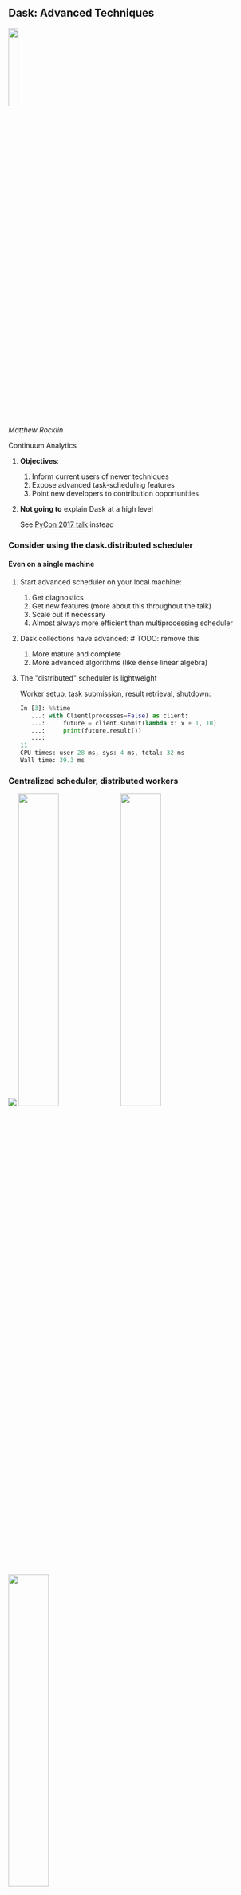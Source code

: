 Dask: Advanced Techniques
-------------------------

<img src="images/dask_icon.svg" width=20%>

*Matthew Rocklin*

Continuum Analytics


1.  **Objectives**:
    1.  Inform current users of newer techniques
    2.  Expose advanced task-scheduling features
    3.  Point new developers to contribution opportunities
2.  **Not going to** explain Dask at a high level

    See [PyCon 2017 talk](https://www.youtube.com/watch?v=RA_2qdipVng&t=1s) instead


### Consider using the dask.distributed scheduler

#### Even on a single machine

1.  Start advanced scheduler on your local machine:
    1.  Get diagnostics
    2.  Get new features (more about this throughout the talk)
    3.  Scale out if necessary
    4.  Almost always more efficient than multiprocessing scheduler
2.  Dask collections have advanced:  # TODO: remove this
    1.  More mature and complete
    2.  More advanced algorithms (like dense linear algebra)
3.  The "distributed" scheduler is lightweight

    Worker setup, task submission, result retrieval, shutdown:

    ```python
    In [3]: %%time
       ...: with Client(processes=False) as client:
       ...:     future = client.submit(lambda x: x + 1, 10)
       ...:     print(future.result())
       ...:
    11
    CPU times: user 28 ms, sys: 4 ms, total: 32 ms
    Wall time: 39.3 ms
    ```



### Centralized scheduler, distributed workers

<img src="images/network-inverse.svg">


<img src="images/ian-ozsvald-1.png" width="40%">


<img src="images/ian-ozsvald-2.png" width="40%">


<img src="images/ian-ozsvald-3.png" width="40%">


### Lesson: If you are using dask.dataframe/bag/delayed

### You may have better performance (and fancy plots!) with the dask.distributed scheduler

<hr>

### XArray folks may want to stick with threaded, unless you have a cluster

### (which you probably do!)


## Lesson: Tweeting benchmarks is a good way to get priority support

<hr>

## It's cheaper than paying Continuum


## But this talk isn't about array, bags, or dataframes

<hr>

## It's about new things


## Motivating Science Example


### Image processing pipeline (with hardware)

<img src="images/synchrotron-1.svg" width="30%">

### (this is a synchrotron)


### Image processing pipeline (with hardware)

<img src="images/synchrotron-2.svg" width="30%">

### (this is a synchrotron)


<img src="images/bnl-image-pipeline-4.jpg" width="100%">


<img src="images/bnl-image-pipeline-3.jpg" width="100%">


### Image processing pipeline

1.  Observe images from physical detectors
2.  Process these images with skimage and custom functions
3.  Store results and intermediates to a database

<hr>

<img src="images/bnl-image-pipeline-3.jpg" width="50%">

<hr>

### Not big datasets, but fast and real time

### Beam scientists observe progress and twiddle knobs


### Computation

1.  Have two workstations on site
2.  Have several other machines in a nearby data center
3.  Pipeline structure changes rapidly (weekly basis)

<img src="images/beamline-computers-and-cluster.svg" width="40%">

TODO image of non-trivial pipeline


### Lets build this system with Dask

<hr>

### First we need to learn some new features

1. [Concurrent.futures](https://docs.python.org/3/library/concurrent.futures.html) interface
2.  Changing computational graphs on-the-fly
3.  Multi-client workloads (tasks submitting tasks)
4.  Worker coordination primitives (queues, shared variables)


### Futures interface

<div class="row">
<div class="col-xs-6">
<pre><code data-trim>
>>> from dask.distributed import Client
>>> client = Client()
</code></pre>
</div>
<div class="col-xs-6">
<p align="left">Start a local cluster</p>
</div>
</div>

<hr>

<div class="row">
<div class="col-xs-6">
<pre><code data-trim>
>>> future = client.submit(add, 1, 2)  # add(1, 2) remotely
>>> future
&lt;Future: status: pending, key: add-c3cae4a08c3bbbbd&gt;
</code></pre>
</div>
<div class="col-xs-6">
<p align="left">Submit a single task to run in the background</p>

<p align="left">Worker runs <tt>add(1, 2)</tt>, stores result in its local
memory</p>
</div>
</div>

<hr>

<div class="row">
<div class="col-xs-6">
<pre><code data-trim>
>>> future
&lt;Future: status: finished, type: int, key: add-c3cae4a08c3bbbbd&gt;
</code></pre>
</div>
<div class="col-xs-6">
<p align="left">Learn about status asynchronously</p>
</div>
</div>

<hr>

<div class="row">
<div class="col-xs-6">
<pre><code data-trim>
>>> future.result()
3
</code></pre>
</div>
<div class="col-xs-6">
<p align="left">Block and gather result</p>
</div>
</div>


### Track dependencies

<div class="row">
<div class="col-xs-6">
<pre><code data-trim>
>>> a = client.submit(f, 1)
>>> b = client.submit(f, 2)
>>> c = client.submit(g, a, b)  # submit task on futures
</code></pre>
</div>
<div class="col-xs-6">
Submit functions on futures to create dependencies
</div>
</div>

<img src="images/fg-simple.svg">


### This does everything dask.delayed did

<hr>

### But now we can control it over time


### Track computations real-time

<div class="row">
<div class="col-xs-6">
<pre><code data-trim>
>>> futures = [client.submit(f, x) for x in L]
>>> futures
[&lt;Future: status: pending, key: f-1&gt;
 &lt;Future: status: finished, key: f-2&gt;
 &lt;Future: status: finished, key: f-3&gt;
 &lt;Future: status: erred, key: f-4&gt;
 &lt;Future: status: pending, key: f-5&gt;
 &lt;Future: status: pending, key: f-6&gt;]
</code></pre>
</div>
<div class="col-xs-6">
Updates happen in the background
</div>
</div>

<hr>

### Manipulate computations on-the-fly

<div class="row">
<div class="col-xs-6">
<pre><code data-trim>
>>> finished = [future for future in futures
...             if future.status == 'finished'])

>>> results = client.gather(done)
>>> new_futures = [client.submit(g, x) for x in ...]
</code></pre>
</div>
<div class="col-xs-6">
Submit new tasks during execution
</div>
</div>


### Convenient methods exist to support asynchronous workloads

<div class="row">
<div class="col-xs-6">
<pre><code data-trim>
    from dask.distributed import as_completed

future = [client.submit(func, *args) for x in L]

iterator = as_completed(futures)

best = 0
for future in iterator:
    result = future.result()
    best = max(best, result)
    if best > 100:  # good enough, quit early
        break

client.cancel(iterator.futures)  # cancel the rest
.
</code></pre>
</div>
<div class="col-xs-6">
<p align="left">Iterate over futures as they complete</p>
</div>
</div>


### Convenient methods exist to support asynchronous workloads

<div class="row">
<div class="col-xs-6">
<pre><code data-trim>
    from dask.distributed import as_completed

future = [client.submit(func, *args) for x in L]

iterator = as_completed(futures)

total = 0
for future in iterator:
    result = future.result()
    total += result
    if result > 10:
        a = client.submit(func, ...)  # submit more work
        b = client.submit(func, ...)  # submit more work
        iterator.add(a)  # add to iterator
        iterator.add(b)  # add to iterator
</code></pre>
</div>
<div class="col-xs-6">
<p align="left">Continue to add more tasks</p>
</div>
</div>


### Convenient methods exist to support asynchronous workloads

<div class="row">
<div class="col-xs-8">
<pre><code data-trim>
    def rosenbrock(point):
        """Compute the rosenbrock function and return the point and result"""
        time.sleep(0.1)
        score = (1 - point[0])**2 + 2 * (point[1] - point[0]**2)**2
        return point, score

    scale = 5                  # Intial random perturbation scale
    best_point = (0, 0)        # Initial guess
    best_score = float('inf')  # Best score so far
</code></pre>
</div>
<div class="col-xs-4">
<img src="https://upload.wikimedia.org/wikipedia/commons/thumb/3/32/Rosenbrock_function.svg/300px-Rosenbrock_function.svg.png">

<p><i>sorry for the jet colormap</i></p>

</div>
</div>

<hr>

<div class="row">
<div class="col-xs-8">
<pre><code data-trim>
futures = [client.submit(rosenbrock, point) for point in initial]
iterator = as_completed(futures)
</code></pre>
</div>
<div class="col-xs-4">
<p align="left">Start a few tasks running, iterate over them as they complete</p>

</div>
</div>

<hr>

<div class="row">
<div class="col-xs-8">
<pre><code data-trim>
for res in iterator:
    point, score = res.result()
    if score < best_score:
        best_score = score
        best_point = point

    x, y = best_point
    new_point = client.submit(rosenbrock, (x + random.uniform(-scale, scale),
                                           y + random.uniform(-scale, scale)))
    iterator.add(new_point)  # Start tracking new task as well

    scale *= 0.99

    if scale < 0.001:
        break
</code></pre>
</div>
<div class="col-xs-4">
<p align="left">Search around best point found so far</p>

<p align="left">For a more serious project, see <a href="https://github.com/eriknw/dask-patternsearch">dask-patternsearch</a> by Erik Welch.</p>
</div>
</div>


### Submit tasks from tasks

<img src="images/network-inverse.svg">


### Submit tasks from tasks

<img src="images/network-inverse-2.svg">


### Submit tasks from tasks

<img src="images/network-inverse-3.svg">


### Submit tasks from tasks

<div class="row">
<div class="col-xs-8">
<pre><code data-trim>
    from dask.distributed import get_client, get_worker, secede, fire_and_forget

def func(...):
    client = get_client()
    futures = [client.submit(...) for ...]

futures = client.submit(func, ...)

.
.
</code></pre>
</div>
<div class="col-xs-4">
<p align="left">Tasks can get their own client<p>
<p align="left">Remote client controls cluster</p>
<p align="left">Task-on-worker can do anything you can do locally</p>
</div>
</div>


### Submit tasks from tasks

<div class="row">
<div class="col-xs-8">
<pre><code data-trim>
def fib(n):
    if n == 0 or n == 1:
        return n
    else:
        client = get_client()
        a = client.submit(fib, n - 1)
        b = client.submit(fib, n - 2)
        return a.result() + b.result()

future = client.submit(fib, 1000)
</code></pre>
</div>
<div class="col-xs-4">
<p align="left">Workers can start up a client<p>
<p align="left">Tasks can submit more tasks</p>
<p align="left">Can do anything you can do locally</p>
</div>
</div>


### Multi-client coordination

When you have multiple clients, they sometimes want to talk to each other

<hr>

<div class="row">
<div class="col-xs-6">
<pre><code data-trim>
from dask.distributed import Queue
q = Queue()

q.put(123)
x = q.get()
</code></pre>
</div>
<div class="col-xs-6">
<p align="left">Multi-producer/consumer queue</p>
<p align="left">Send along small data or futures</p>
</div>
</div>

<hr>

<div class="row">
<div class="col-xs-6">
<pre><code data-trim>
from dask.distributed import Variable
v = Variable()

v.set(123)
x = v.get()
</code></pre>
</div>
<div class="col-xs-6">
<p align="left">Global singleton value</p>
<p align="left">Send along small data or futures</p>
</div>
</div>

<hr>

Maybe add PubSub or other patterns in the future?


### Multi-client coordination

When you have multiple clients, they sometimes want to talk to each other

<hr>

<div class="row">
<div class="col-xs-6">
<pre><code data-trim>
from dask.distributed import Queue
q = Queue()
future = client.scatter(my_numpy_array)
q.put(future)
x = q.get()
</code></pre>
</div>
<div class="col-xs-6">
<p align="left">Multi-producer/consumer queue</p>
<p align="left">Send along small data or futures</p>
</div>
</div>

<hr>

<div class="row">
<div class="col-xs-6">
<pre><code data-trim>
from dask.distributed import Variable
v = Variable()
future = client.scatter(my_numpy_array)
v.set(future)
x = v.get()
</code></pre>
</div>
<div class="col-xs-6">
<p align="left">Global singleton value</p>
<p align="left">Send along small data or futures</p>
</div>
</div>

<hr>

Maybe add PubSub or other patterns in the future?


### Multi-client coordination

<div class="row">
<div class="col-xs-6">
<pre><code data-trim>
from dask.distributed import Queue, Variable

def producer():
    client = get_client()
    while not step.get():
        data = get_data()
        future = client.scatter(data)
        q.put(future)

def consumer():
    client = get_client()
    while not step.get():
        future = q.get()
        result = future.result()
        # do stuff with result

q = Queue()
stop = Variable()
stop.set(False)

producers = [client.submit(producer, ...) for i in range(n)]
consumers = [client.submit(consumer, ...) for i in range(m)]
</code></pre>
</div>
<div class="col-xs-6">
<p align="left">Workers start clients<p>
<p align="left">Tasks can submit more tasks</p>
<p align="left">Can do anything you can do locally</p>
</div>
</div>


### Live example with beamline

[beamline gist](https://gist.github.com/mrocklin/a0015dac84fc6a123a7206937ed671ca)

<img src="images/synchrotron-2.svg" width="30%">


### Wrap up

1.  **Motivation to use the dask.distributed scheduler**
    1.  Easy to use on your laptop
    2.  Cool Bokeh graphs to help understand performance

        (See Jim Crist's talk)
    3.  Often faster than standard scheduler (try both)
2.  **Saw concurrent futures API**
    1.  As flexible with dask.delayed
    2.  Real-time control
    3.  Has advanced features
    4.  Works great with collections (we didn't see this)
    5.  Fully async/await compliant (we didn't see this)
3.  **Things people should work on**:

    ...


### Hard and Fun Development Opportunities

1.  **Collections** (array, bag, dataframe)
    1.  Dense linear algebra, benchmarks and implementations
        [dask/dask #2225](https://github.com/dask/dask/issues/2225)
    2.  Sparse arrays: [github.com/mrocklin/sparse](https://github.com/mrocklin/sparse) (with Jake VanderPlas)
    3.  Streaming Pandas: [github.com/dask/pandas-streaming](http://github.com/dask/pandas-streaming)
    4.  GeoPandas: [geopandas/geopandas #461](https://github.com/geopandas/geopandas/issues/461)
    5.  Various machine learning things (see Tom Augspurger, Jim Crist)
2.  **Asynchronous algorithms**
    1.  Parameter server style algorithms [dask/dask-glm #57](https://github.com/dask/dask-glm/issues/57)
    2.  Airflow can now use Dask, could benchmark effects
    3.  ... (you may know this space better than I do)
3.  **Other**
    1.  Non-task-scheduling workloads
    2.  Julia bindings [github.com/invenia/DaskDistributedDispatcher.jl](https://github.com/invenia/DaskDistributedDispatcher.jl)
    3.  R anyone?
    4.  Compile scheduler with PyPy, reduce task overhead
    5.  Zero-copy Tornado [tornadoweb/tornado #1691](https://github.com/tornadoweb/tornado/pull/1691)


### Thanks

<div class="row">
<div class="col-xs-6">
<pre><code data-trim>
dask$ git shortlog -ns | head
  Blake Griffith
  Erik Welch
  jakirkham (John A Kirkham)
  Jim Crist
  Mariano Tepper
  Martin Durant
  Matthew Rocklin
  Phillip Cloud
  sinhrks (Masakai Horikoshi)
  Stephan Hoyer
</code></pre>

<img src="images/moore.png">

</div>
<div class="col-xs-6">
<pre><code data-trim>
distributed$ git shortlog -ns | head
  Antoine Pitrou
  Benjamin Zaitlen
  Hussain Sultan
  Jim Crist
  Kristopher Overholt
  Luke Canavan
  Martin Durant
  Matthew Rocklin
  Michael Broxton
  Scott Sievert
</code></pre>
<img src="https://www.continuum.io/sites/all/themes/continuum/assets/images/logos/logo-horizontal-large.svg">
</div>
</div>
